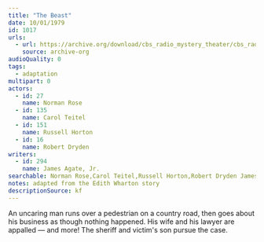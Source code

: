 ```yaml
---
title: "The Beast"
date: 10/01/1979
id: 1017
urls: 
  - url: https://archive.org/download/cbs_radio_mystery_theater/cbs_radio_mystery_theater-1001-1050.zip/cbs_radio_mystery_theater-1001-1050%2Fcbsrmt_1017_the_beast.mp3
    source: archive-org
audioQuality: 0
tags: 
  - adaptation
multipart: 0
actors:  
  - id: 27
    name: Norman Rose  
  - id: 135
    name: Carol Teitel  
  - id: 151
    name: Russell Horton  
  - id: 16
    name: Robert Dryden
writers:  
  - id: 294
    name: James Agate, Jr.
searchable: Norman Rose,Carol Teitel,Russell Horton,Robert Dryden James Agate, Jr.
notes: adapted from the Edith Wharton story
descriptionSource: kf
---
```

An uncaring man runs over a pedestrian on a country road, then goes about his business as though nothing happened. His wife and his lawyer are appalled — and more! The sheriff and victim's son pursue the case.